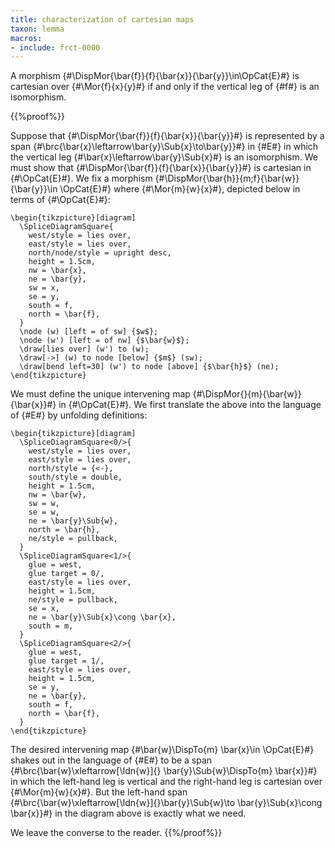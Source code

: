 ```yaml
---
title: characterization of cartesian maps
taxon: lemma
macros:
- include: frct-0000
---
```


A morphism {#\DispMor{\bar{f}}{f}{\bar{x}}{\bar{y}}\in\OpCat{E}#} is cartesian over {#\Mor{f}{x}{y}#} if and only if the vertical leg of {#f#} is an isomorphism.

{{%proof%}}

Suppose that {#\DispMor{\bar{f}}{f}{\bar{x}}{\bar{y}}#} is represented by a span {#\brc{\bar{x}\leftarrow\bar{y}\Sub{x}\to\bar{y}}#} in {#E#} in which the vertical leg {#\bar{x}\leftarrow\bar{y}\Sub{x}#} is an isomorphism. We must show that {#\DispMor{\bar{f}}{f}{\bar{x}}{\bar{y}}#} is cartesian in {#\OpCat{E}#}. We fix a morphism {#\DispMor{\bar{h}}{m;f}{\bar{w}}{\bar{y}}\in \OpCat{E}#} where {#\Mor{m}{w}{x}#}, depicted below in terms of {#\OpCat{E}#}:
```render-latex
\begin{tikzpicture}[diagram]
  \SpliceDiagramSquare{
    west/style = lies over,
    east/style = lies over,
    north/node/style = upright desc,
    height = 1.5cm,
    nw = \bar{x},
    ne = \bar{y},
    sw = x,
    se = y,
    south = f,
    north = \bar{f},
  }
  \node (w) [left = of sw] {$w$};
  \node (w') [left = of nw] {$\bar{w}$};
  \draw[lies over] (w') to (w);
  \draw[->] (w) to node [below] {$m$} (sw);
  \draw[bend left=30] (w') to node [above] {$\bar{h}$} (ne);
\end{tikzpicture}
```

We must define the unique intervening map {#\DispMor{}{m}{\bar{w}}{\bar{x}}#} in {#\OpCat{E}#}. We first translate the above into the language of {#E#} by unfolding definitions:
```render-latex
\begin{tikzpicture}[diagram]
  \SpliceDiagramSquare<0/>{
    west/style = lies over,
    east/style = lies over,
    north/style = {<-},
    south/style = double,
    height = 1.5cm,
    nw = \bar{w},
    sw = w,
    se = w,
    ne = \bar{y}\Sub{w},
    north = \bar{h},
    ne/style = pullback,
  }
  \SpliceDiagramSquare<1/>{
    glue = west,
    glue target = 0/,
    east/style = lies over,
    height = 1.5cm,
    ne/style = pullback,
    se = x,
    ne = \bar{y}\Sub{x}\cong \bar{x},
    south = m,
  }
  \SpliceDiagramSquare<2/>{
    glue = west,
    glue target = 1/,
    east/style = lies over,
    height = 1.5cm,
    se = y,
    ne = \bar{y},
    south = f,
    north = \bar{f},
  }
\end{tikzpicture}
```

The desired intervening map {#\bar{w}\DispTo{m} \bar{x}\in \OpCat{E}#} shakes out in the language of {#E#} to be a span {#\brc{\bar{w}\xleftarrow[\Idn{w}]{} \bar{y}\Sub{w}\DispTo{m} \bar{x}}#} in which the left-hand leg is vertical and the right-hand leg is cartesian over {#\Mor{m}{w}{x}#}. But the left-hand span {#\brc{\bar{w}\xleftarrow[\Idn{w}]{}\bar{y}\Sub{w}\to \bar{y}\Sub{x}\cong \bar{x}}#} in the diagram above is exactly what we need.

We leave the converse to the reader.
{{%/proof%}}
